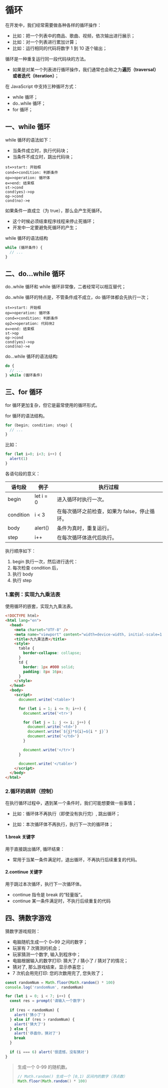 # 循环

在开发中，我们经常需要做各种各样的循环操作：

- 比如：把一个列表中的商品、歌曲、视频，依次输出进行展示；
- 比如：对一个列表进行累加计算；
- 比如：运行相同的代码将数字 1 到 10 逐个输出；

循环是一种重复运行同一段代码块的方法。

- 如果是对某一个列表进行循环操作，我们通常也会称之为**遍历（traversal）**或者**迭代（iteration）**；

在 JavaScript 中支持三种循环方式：

- while 循环；
- do..while 循环；
- for 循环；

## 一、while 循环

while 循环的语法如下：

- 当条件成立时，执行代码块；
- 当条件不成立时，跳出代码块；

```flow
st=>start: 开始框
cond=>condition: 判断条件
op=>operation: 循环体
e=>end: 结束框
st->cond
cond(yes)->op
op->cond
cond(no)->e
```

如果条件一直成立（为 true），那么会产生死循环。

- 这个时候必须结束程序线程来停止死循环；
- 开发中一定要避免死循环的产生；

while 循环的语法结构

```javascript
while (循环条件) {
  // ...
}
```

## 二、do...while 循环

do..while 循环和 while 循环非常像，二者经常可以相互替代；

do..while 循环的特点是，不管条件成不成立，do 循环体都会先执行一次；

```flow
st=>start: 开始框
op=>operation: 循环体
cond=>condition: 判断条件
op2=>operation: 代码块2
e=>end: 结束框
st->op
op->cond
cond(yes)->op
cond(no)->e
```

do...while 循环的语法结构:

```javascript
do {
  // ...
} while (循环条件)
```

## 三、for 循环

for 循环更加复杂，但它是最常使用的循环形式。

for 循环的语法结构。

```javascript
for (begin; condition; step) {
  // ...
}
```

比如：

```javascript
for (let i=0; i<3; i++) {
  alert(1)
}
```

各语句段的意义：

| 语句段    | 例子      | 执行过程                                     |
| --------- | --------- | -------------------------------------------- |
| begin     | let i = 0 | 进入循环时执行一次。                         |
| condition | i < 3     | 在每次循环之前检查，如果为 false，停止循环。 |
| body      | alert()   | 条件为真时，重复运行。                       |
| step      | i++       | 在每次循环体迭代后执行。                     |

执行顺序如下：

1. begin 执行一次，然后进行迭代：
2. 每次检查 condition 后，
3. 执行 body
4. 执行 step

### 1.案例：实现九九乘法表

使用循环的嵌套，实现九九乘法表。

```html
<!DOCTYPE html>
<html lang="en">
  <head>
    <meta charset="UTF-8" />
    <meta name="viewport" content="width=device-width, initial-scale=1.0" />
    <title>九九乘法表</title>
    <style>
      table {
        border-collapse: collapse;
      }
      td {
        border: 1px #000 solid;
        padding: 8px 16px;
      }
    </style>
  </head>
  <body>
    <script>
      document.write('<table>')

      for (let i = 1; i <= 9; i++) {
        document.write('<tr>')

        for (let j = 1; j <= i; j++) {
          document.write('<td>')
          document.write(`${j}*${i}=${i * j}`)
          document.write('</td>')
        }

        document.write('</tr>')
      }

      document.write('</table>')
    </script>
  </body>
</html>
```

### 2.循环的跳转（控制）

在执行循环过程中，遇到某一个条件时，我们可能想要做一些事情；

- 比如：循环体不再执行（即使没有执行完）, 跳出循环；

- 比如：本次循环体不再执行，执行下一次的循环体；

#### 1.break 关键字

用于直接跳出循环, 循环结束：

- 常用于当某一条件满足时，退出循环，不再执行后续重复的代码。

#### 2.continue 关键字

用于跳过本次循环，执行下一次循环体。

- continue 指令是 break 的“轻量版”。
- continue 某一条件满足时，不执行后续重复的代码

## 四、猜数字游戏

猜数字游戏规则：

- 电脑随机生成一个 0~99 之间的数字；
- 玩家有 7 次猜测的机会；
- 玩家猜测一个数字, 输入到程序中；
- 电脑根据输入的数字打印: 猜大了 / 猜小了 / 猜对了的情况；
- 猜对了, 那么游戏结束，显示恭喜您；
- 7 次机会用完打印: 您的次数用完了, 您失败了；

```javascript
const randomNum = Math.floor(Math.random() * 100)
console.log('randomNum', randomNum)

for (let i = 0; i < 7; i++) {
  const res = prompt('请输入一个数字')
  
  if (res < randomNum) {
    alert('猜小了')
  } else if (res > randomNum) {
    alert('猜大了')
  } else {
    alert('恭喜你，猜对了')
    break
  }
  
  if (i === 6) alert('很遗憾，没有猜对')
}
```

> 生成一个 0-99 的随机数。
>
> ```javascript
> // Math.random() 生成一个 [0,1) 区间内的数字（浮点数）
> Math.floor(Math.random() * 100)
> ```
